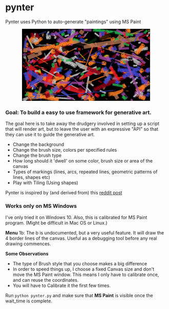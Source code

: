 # pynter
Pynter uses Python to auto-generate "paintings" using MS Paint

<p align="center">
  <img src="gallery/random1_black_bg.png" width="400" title="Sample random image generated by pynter">
</p>


### Goal: To build a easy to use framework for generative art.

The goal here is to take away the drudgery involved in setting up a script that will render art, but to leave the user with an expressive "API" so that they can use it to guide the generative art.


- Change the background
- Change the brush size, colors per specified rules
- Change the brush type
- How long should it 'dwell' on some color, brush size or area of the canvas
- Types of markings (lines, arcs, repeated lines, geometric patterns of lines, shapes etc)
- Play with Tiling (Using shapes)


Pynter is inspired by (and derived from) this [reddit post](https://www.reddit.com/r/Python/comments/ebjgvl/i_wrote_a_program_that_doodles_things_in_ms_paint/)

### Works only on MS Windows
I've only tried it on Windows 10. Also, this is calibrated for MS Paint program. (Might be difficult in Mac OS or Linux.)

**Menu**
1b: The b is undocumented, but a very useful feature. It will draw the 4 border lines of the canvas. Useful as a debugging tool 
before any real drawing commences.




**Some Observations**
- The type of Brush style that you choose makes a big difference
- In order to speed things up, I choose a fixed Canvas size and don't move the MS Paint window. This means I only have to calibrate once, and can reuse the coordinates.
- You will have to Calibrate it the first few times.

Run `python pynter.py` and make sure that **MS Paint** is visible once the wait_time is complete.